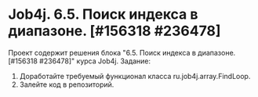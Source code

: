 # Job4j. 6.5. Поиск индекса в диапазоне. [#156318 #236478]
Проект содержит решения блока "6.5. Поиск индекса в диапазоне. [#156318 #236478]" курса Job4j.
Задание:
1. Доработайте требуемый функционал класса ru.job4j.array.FindLoop.
2. Залейте код в репозиторий.